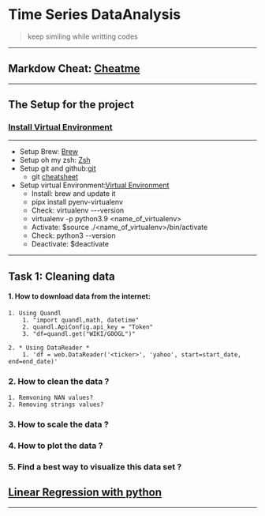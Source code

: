 # Time Series DataAnalysis 
>keep similing while writting codes
--------------------------
## Markdow Cheat: [Cheatme](https://www.markdownguide.org/cheat-sheet/)
--------------------------

## The Setup for the project

### [Install Virtual Environment](https://virtualenv.pypa.io/en/latest/installation.html)
--------------------------
* Setup Brew: [Brew](https://brew.sh/)
* Setup oh my zsh: [Zsh](https://www.freecodecamp.org/news/how-to-configure-your-macos-terminal-with-zsh-like-a-pro-c0ab3f3c1156/)
* Setup git and github:[git](https://git-scm.com/book/en/v2/Getting-Started-First-Time-Git-Setup)
    * git [cheatsheet](https://education.github.com/git-cheat-sheet-education.pdf)
* Setup virtual Environment:[Virtual Environment]()
    * Install:  brew and update it
    * pipx install pyenv-virtualenv 
    * Check: virtualenv ---version 
    * virtualenv -p python3.9 <name_of_virtualenv>
    * Activate: $source ./<name_of_virtualenv>/bin/activate
    * Check: python3 --version
    * Deactivate: $deactivate
    


---------------------------------------------------------------------
## Task 1: Cleaning data 
#### 1. How to download data from the internet: 
    1. Using Quandl
        1. "import quandl,math, datetime"
        2. quandl.ApiConfig.api_key = "Token" 
        3. "df=quandl.get("WIKI/GOOGL")"

    2. * Using DataReader *
        1. 'df = web.DataReader('<ticker>', 'yahoo', start=start_date, end=end_date)'

### 2. How to clean the data ?
    1. Remvoning NAN values?
    2. Removing strings values?
### 3. How to scale the data ?

### 4. How to plot the data ?

### 5. Find a best way to visualize this data set ?


## [Linear Regression with python](https://www.kdnuggets.com/2019/03/beginners-guide-linear-regression-python-scikit-learn.html)

-------

